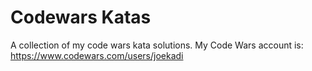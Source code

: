 # Codewars Katas
A collection of my code wars kata solutions. My Code Wars account is: https://www.codewars.com/users/joekadi

